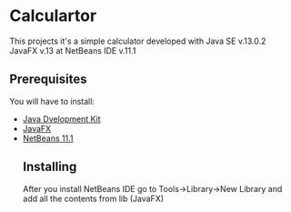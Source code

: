 # Calculartor
  This projects it's a simple calculator developed with Java SE v.13.0.2 JavaFX v.13 at NetBeans IDE v.11.1
## Prerequisites
  You will have to install:
  <ul>
  <li><a href="https://www.oracle.com/java/technologies/javase-jdk13-downloads.html">Java Dvelopment       Kit</a></li>
  <li><a href="https://gluonhq.com/products/javafx/">JavaFX</a></li>
  <li><a href="https://netbeans.apache.org/download/nb111/nb111.html">NetBeans 11.1</a></li>
  
  ## Installing
  After you install NetBeans IDE go to Tools->Library->New Library and add all the contents from lib (JavaFX)

